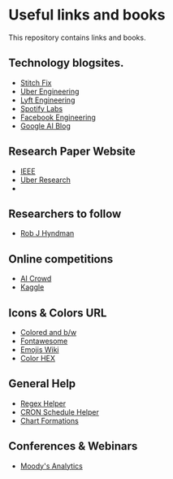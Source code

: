# Useful links and books
This repository contains links and books.

## Technology blogsites.

* [Stitch Fix](https://multithreaded.stitchfix.com/)
* [Uber Engineering](https://eng.uber.com/)
* [Lyft Engineering](https://eng.lyft.com/)
* [Spotify Labs](https://labs.spotify.com/)
* [Facebook Engineering](https://engineering.fb.com/)
* [Google AI Blog](https://blog.google/technology/ai/)

## Research Paper Website

* [IEEE](https://bookdown.org/yihui/rmarkdown-cookbook/)
* [Uber Research](https://eng.uber.com/research/)
* 

## Researchers to follow

* [Rob J Hyndman](https://robjhyndman.com/)

## Online competitions

* [AI Crowd](https://www.aicrowd.com/challenges)
* [Kaggle](https://www.kaggle.com/competitions)


## Icons & Colors URL

* [Colored and b/w](https://www.flaticon.com/)
* [Fontawesome](https://fontawesome.com/icons?d=gallery)
* [Emojis Wiki](https://emojis.wiki/)
* [Color HEX](https://www.colorhexa.com/)

## General Help

* [Regex Helper](https://regexr.com/)
* [CRON Schedule Helper](https://crontab.guru/)
* [Chart Formations](http://chart-formations.com/)

## Conferences & Webinars

* [Moody's Analytics](https://events.moodys.io/)
